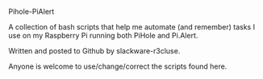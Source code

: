Pihole-PiAlert

A collection of bash scripts that help me automate (and remember) tasks I use on my Raspberry Pi running both PiHole and Pi.Alert.  

Written and posted to Github by slackware-r3cluse.

Anyone is welcome to use/change/correct the scripts found here.
